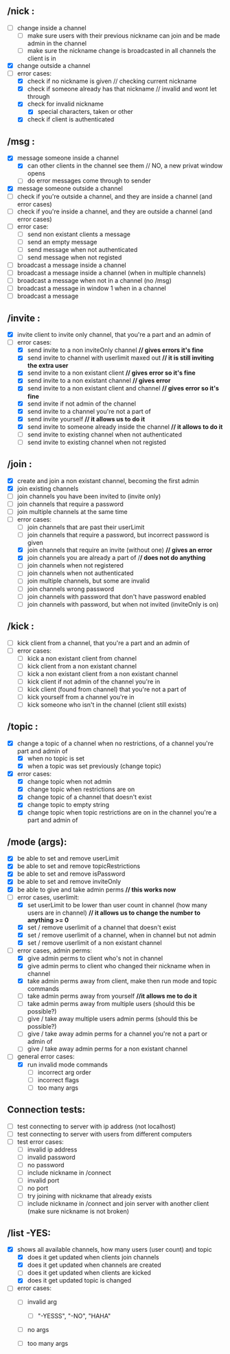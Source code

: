 ## /nick <nickname>:
- [ ] change inside a channel
    - [ ] make sure users with their previous nickname can join and be made admin in the channel
    - [ ] make sure the nickname change is broadcasted in all channels the client is in
- [X] change outside a channel
- [ ] error cases:
    - [X] check if no nickname is given // checking current nickname
    - [X] check if someone already has that nickname // invalid and wont let through
    - [X] check for invalid nickname
        - [X] special characters, taken or other
    - [X] check if client is authenticated

## /msg <nickanme> <msg>:
- [X] message someone inside a channel
    - [X] can other clients in the channel see them // NO, a new privat window opens
    - [ ] do error messages come through to sender
- [X] message someone outside a channel
- [ ] check if you're outside a channel, and they are inside a channel (and error cases)
- [ ] check if you're inside a channel, and they are outside a channel (and error cases)
- [ ] error case:
    - [ ] send non existant clients a message
    - [ ] send an empty message
    - [ ] send message when not authenticated
    - [ ] send message when not registed
- [ ] broadcast a message inside a channel
- [ ] broadcast a message inside a channel (when in multiple channels)
- [ ] broadcast a message when not in a channel (no /msg)
- [ ] broadcast a message in window 1 when in a channel
- [ ] broadcast a message 

## /invite <nickname> <channel>:
- [x] invite client to invite only channel, that you're a part and an admin of
- [ ] error cases:
    - [x] send invite to a non inviteOnly channel **// gives errors it's fine**
    - [x] send invite to channel with userlimit maxed out **// it is still inviting the extra user**
    - [x] send invite to a non existant client **// gives error so it's fine**
    - [x] send invite to a non existant channel **// gives error**
    - [x] send invite to a non existant client and channel **// gives error so it's fine**
    - [x] send invite if not admin of the channel
    - [x] send invite to a channel you're not a part of
    - [x] send invite yourself **// it allows us to do it**
    - [x] send invite to someone already inside the channel **// it allows to do it**
    - [ ] send invite to existing channel when not authenticated
    - [ ] send invite to existing channel when not registed

## /join <channel>:
- [x] create and join a non existant channel, becoming the first admin
- [x] join existing channels
- [ ] join channels you have been invited to (invite only)
- [ ] join channels that require a password
- [ ] join multiple channels at the same time
- [ ] error cases:
    - [ ] join channels that are past their userLimit
    - [ ] join channels that require a password, but incorrect password is given
    - [x] join channels that require an invite (without one) **// gives an error**
    - [x] join channels you are already a part of /**/ does not do anything**
    - [ ] join channels when not registered
    - [ ] join channels when not authenticated
    - [ ] join multiple channels, but some are invalid
    - [ ] join channels wrong password
    - [ ] join channels with password that don't have password enabled
    - [ ] join channels with password, but when not invited (inviteOnly is on)

## /kick <nickname> <channel>:
- [ ] kick client from a channel, that you're a part and an admin of
- [ ] error cases:
    - [ ] kick a non existant client from channel
    - [ ] kick client from a non existant channel
    - [ ] kick a non existant client from a non existant channel
    - [ ] kick client if not admin of the channel you're in
    - [ ] kick client (found from channel) that you're not a part of
    - [ ] kick yourself from a channel you're in
    - [ ] kick someone who isn't in the channel (client still exists)

## /topic <channel> <topic>:
- [x] change a topic of a channel when no restrictions, of a channel you're part and admin of
    - [x] when no topic is set
    - [x] when a topic was set previously (change topic) 
- [x] error cases:
    - [x] change topic when not admin
    - [x] change topic when restrictions are on
    - [x] change topic of a channel that doesn't exist
    - [x] change topic to empty string
    - [x] change topic when topic restrictions are on in the channel you're a part and admin of

## /mode <channel> <mode> (args):
- [x] be able to set and remove userLimit
- [x] be able to set and remove topicRestrictions
- [x] be able to set and remove isPassword
- [x] be able to set and remove inviteOnly
- [x] be able to give and take admin perms **// this works now**
- [ ] error cases, userlimit:
  - [x] set userLimit to be lower than user count in channel (how many users are in channel) **// it allows us to change the number to anything >= 0**
  - [x] set / remove userlimit of a channel that doesn't exist
  - [x] set / remove userlimit of a channel, when in channel but not admin
  - [x] set / remove userlimit of a non existant channel
- [ ] error cases, admin perms:
  - [x] give admin perms to client who's not in channel
  - [x] give admin perms to client who changed their nickname when in channel
  - [x] take admin perms away from client, make then run mode and topic commands
  - [ ] take admin perms away from yourself **//it allows me to do it**
  - [ ] take admin perms away from multiple users (should this be possible?)
  - [ ] give / take away multiple users admin perms (should this be possible?)
  - [ ] give / take away admin perms for a channel you're not a part or admin of
  - [ ] give / take away admin perms for a non existant channel
- [ ] general error cases:
  - [x] run invalid mode commands
    - [ ] incorrect arg order
    - [ ] incorrect flags
    - [ ] too many args

## Connection tests:
- [ ] test connecting to server with ip address (not localhost)
- [ ] test connecting to server with users from different computers
- [ ] test error cases:
    - [ ] invalid ip address
    - [ ] invalid password
    - [ ] no password
    - [ ] include nickname in /connect
    - [ ] invalid port
    - [ ] no port
    - [ ] try joining with nickname that already exists 
    - [ ] include nickname in /connect and join server with another client (make sure nickname is not broken)

## /list -YES:
- [X] shows all available channels, how many users (user count) and topic
    - [X] does it get updated when clients join channels
    - [X] does it get updated when channels are created
    - [ ] does it get updated when clients are kicked
    - [X] does it get updated topic is changed
- [ ] error cases:
    - [ ] invalid arg
        - [ ] "-YESSS", "-NO", "HAHA"
    - [ ] no args
    - [ ] too many args

